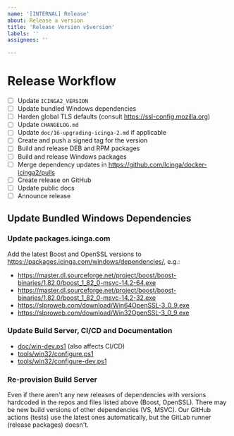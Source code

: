 ```yaml
---
name: '[INTERNAL] Release'
about: Release a version
title: 'Release Version v$version'
labels: ''
assignees: ''

---
```


# Release Workflow

- [ ] Update `ICINGA2_VERSION`
- [ ] Update bundled Windows dependencies
- [ ] Harden global TLS defaults (consult https://ssl-config.mozilla.org)
- [ ] Update `CHANGELOG.md`
- [ ] Update `doc/16-upgrading-icinga-2.md` if applicable
- [ ] Create and push a signed tag for the version
- [ ] Build and release DEB and RPM packages
- [ ] Build and release Windows packages
- [ ] Merge dependency updates in https://github.com/Icinga/docker-icinga2/pulls
- [ ] Create release on GitHub
- [ ] Update public docs
- [ ] Announce release

## Update Bundled Windows Dependencies

### Update packages.icinga.com

Add the latest Boost and OpenSSL versions to
https://packages.icinga.com/windows/dependencies/, e.g.:

* https://master.dl.sourceforge.net/project/boost/boost-binaries/1.82.0/boost_1_82_0-msvc-14.2-64.exe
* https://master.dl.sourceforge.net/project/boost/boost-binaries/1.82.0/boost_1_82_0-msvc-14.2-32.exe
* https://slproweb.com/download/Win64OpenSSL-3_0_9.exe
* https://slproweb.com/download/Win32OpenSSL-3_0_9.exe

### Update Build Server, CI/CD and Documentation

* [doc/win-dev.ps1](doc/win-dev.ps1) (also affects CI/CD)
* [tools/win32/configure.ps1](tools/win32/configure.ps1)
* [tools/win32/configure-dev.ps1](tools/win32/configure-dev.ps1)

### Re-provision Build Server

Even if there aren't any new releases of dependencies with versions
hardcoded in the repos and files listed above (Boost, OpenSSL).
There may be new build versions of other dependencies (VS, MSVC).
Our GitHub actions (tests) use the latest ones automatically,
but the GitLab runner (release packages) doesn't.

